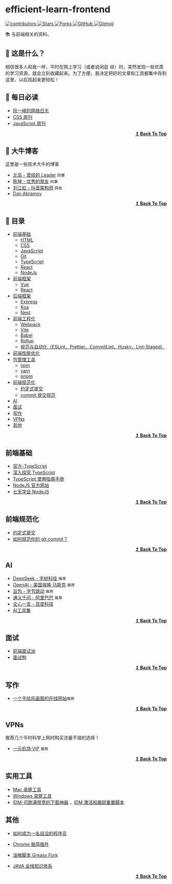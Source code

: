 # efficient-learn-frontend

<p align="left">  
  <a href="https://github.com/louhaojie99/efficient-learn-frontend">  
    <img alt="contributors" src="https://img.shields.io/github/contributors/louhaojie99/efficient-learn-frontend" />  
  </a>  
  <a href="https://github.com/louhaojie99/efficient-learn-frontend">  
    <img alt="Stars" src="https://img.shields.io/github/stars/louhaojie99/efficient-learn-frontend" />  
  </a>  
  <a href="https://github.com/louhaojie99/efficient-learn-frontend">  
    <img alt="Forks" src="https://img.shields.io/github/forks/louhaojie99/efficient-learn-frontend" />  
  </a>  
  <a href="https://github.com/louhaojie99/efficient-learn-frontend/blob/master/LICENSE">  
    <img alt="GitHub" src="https://img.shields.io/github/license/louhaojie99/efficient-learn-frontend" />  
  </a>  
  <a href="https://gitmoji.dev">  
    <img alt="Gitmoji" src="https://img.shields.io/badge/gitmoji-%20😜%20😍-FFDD67.svg?style=flat-square" />  
  </a>  
</p>

📚 与前端相关的资料。

## 🤔 这是什么？

相信很多人和我一样，平时在网上学习（或者说闲逛 😅）时，突然发现一些优质的学习资源，就会立刻收藏起来。为了方便，我决定把好的文章和工具都集中存到这里，以后找起来更轻松！

## 📖 每日必读

- [阮一峰的网络日志](https://ruanyifeng.com/blog/)
- [CSS 周刊](https://css-weekly.com/archives/)
- [JavaScript 周刊](https://javascriptweekly.com/)

<div align="right">
  <b><a href="#efficient-learn-frontend">↥ Back To Top</a></b>
</div>

## 🧑 大牛博客

这里是一些技术大牛的博客

- [北岛 - 曾经的 Leader](https://jtsang.me/) `同事`
- [陈坤 - 优秀的朋友](https://github.com/ChenKun1997/) `同事`
- [刘江虹 - 抖音架构师](https://skhon.github.io/) `网友`
- [Dan Abramov](https://overreacted.io/)

<div align="right">
  <b><a href="#efficient-learn-frontend">↥ Back To Top</a></b>
</div>

## 📑 目录

- [前端基础](#前端基础)
  - [HTML](#html)
  - [CSS](#css)
  - [JavaScript](#js)
  - [Git](#git)
  - [TypeScript](#ts)
  - [React](#react)
  - [NodeJs](#nodejs)
- [前端框架](#前端框架)
  - [Vue](#vue)
  - [React](#react)
- [后端框架](#后端框架)
  - [Express](#express)
  - [Koa](#koa)
  - [Nest](#nest)
- [前端工程化](#前端工程化)
  - [Webpack](#webpack)
  - [Vite](#vite)
  - [Babel](#babel)
  - [Rollup](#rollup)
  - [规范与自动化（ESLint、Prettier、CommitLint、Husky、Lint-Staged）](#规范与自动化)
- [前端性能优化](#前端性能优化)
- [包管理工具](#包管理工具)
  - [npm](#npm)
  - [yarn](#yarn)
  - [pnpm](#pnpm)
- [前端规范化](#前端规范化)
  - [约定式提交](#前端规范化)
  - [commit 提交规范](#前端规范化)
- [AI](#AI)
- [面试](#面试)
- [写作](#写作)
- [VPNs](#VPNs)
- [其他](#其他)

<div align="right">
  <b><a href="#efficient-learn-frontend">↥ Back To Top</a></b>
</div>

## 前端基础

- [官方-TypeScript](https://www.typescriptlang.org/)
- [深入探究 TypeScript](https://basarat.gitbook.io/typescript/type-system)
- [TypeScript 使用指南手册](https://www.patrickzhong.com/TypeScript/PREFACE.html)
- [NodeJS 官方网站](https://nodejs.org/en/learn/getting-started/introduction-to-nodejs)
- [七天学会 NodeJS](https://nqdeng.github.io/7-days-nodejs/#1)

<div align="right">
  <b><a href="#efficient-learn-frontend">↥ Back To Top</a></b>
</div>

## 前端规范化

- [约定式提交](https://www.conventionalcommits.org/zh-hans/v1.0.0)
- [如何规范你的 git commit？](https://zhuanlan.zhihu.com/p/182553920?utm_source=org.mozilla.firefox)

<div align="right">
  <b><a href="#efficient-learn-frontend">↥ Back To Top</a></b>
</div>

## AI

- [DeepSeek - 宇树科技](https://ai.com/) `推荐`
- [OpenAI - 美国埃隆·马斯克](https://www.openai.com/) `推荐`
- [豆包 - 字节跳动](https://www.doubao.com/chat/) `推荐`
- [通义千问 - 阿里巴巴](https://tongyi.aliyun.com/) `推荐`
- [文心一言 - 百度科技](https://yiyan.baidu.com/)
- [AI工具集](https://ai-bot.cn/)

<div align="right">
  <b><a href="#efficient-learn-frontend">↥ Back To Top</a></b>
</div>

## 面试

- [前端面试派](https://www.mianshipai.com/)
- [面试鸭](https://www.mianshiya.com/)

<div align="right">
  <b><a href="#efficient-learn-frontend">↥ Back To Top</a></b>
</div>

## 写作

- [一个手绘风画图的在线网站](https://excalidraw.com/)`推荐`

<div align="right">
  <b><a href="#efficient-learn-frontend">↥ Back To Top</a></b>
</div>

## VPNs

推荐几个平时科学上网时购买流量不错的选择！

- [一元机场·VIP](https://vgvg.vg#/register?code=lOaK8ewf) `推荐`

<div align="right">
  <b><a href="#efficient-learn-frontend">↥ Back To Top</a></b>
</div>

## 实用工具

- [Mac 录屏工具](https://getkap.co/)
- [Windows 录屏工具](https://www.screentogif.com/)
- [IDM-可跑满带宽的下载神器](https://www.internetdownloadmanager.com/) ，[IDM 激活和跟踪重置脚本](https://github.com/lstprjct/IDM-Activation-Script)

## 其他

- [如何成为一名自洽的程序员](https://www.dev-life.site/)
- [Chrome 极简插件](https://chrome.zzzmh.cn/)
- [油猴脚本 Greasy Fork](https://greasyfork.org/zh-CN/)

- [JAVA 全栈知识体系](https://pdai.tech/)


<div align="right">
  <b><a href="#efficient-learn-frontend">↥ Back To Top</a></b>
</div>
